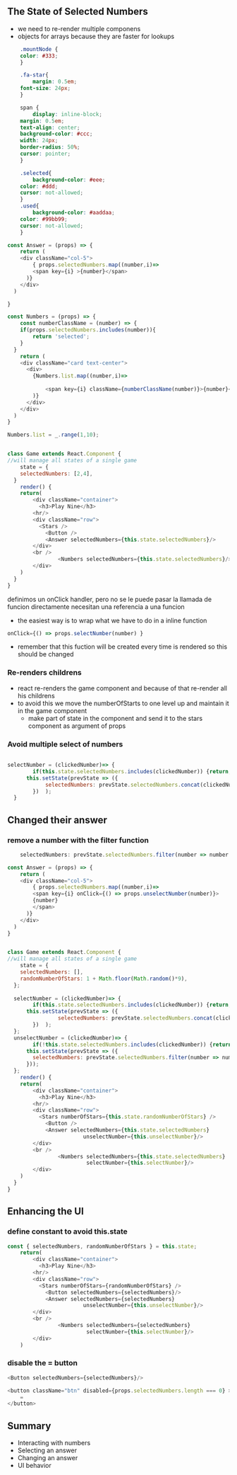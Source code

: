## The State of Selected Numbers

- we need to re-render multiple componens
- objects for arrays because they are faster for lookups

```css
    .mountNode {
    color: #333;
    }

    .fa-star{
        margin: 0.5em;
    font-size: 24px;
    }

    span {
        display: inline-block;
    margin: 0.5em;
    text-align: center;
    background-color: #ccc;
    width: 24px;
    border-radius: 50%;
    cursor: pointer;
    }

    .selected{
        background-color: #eee;
    color: #ddd;
    cursor: not-allowed;
    }
    .used{
        background-color: #aaddaa;
    color: #99bb99;
    cursor: not-allowed;
    }

```

```js
const Answer = (props) => {
	return (
  	<div className="col-5">
    	{ props.selectedNumbers.map((number,i)=>
      	<span key={i} >{number}</span>
      )}
    </div>
  )

}

const Numbers = (props) => {
	const numberClassName = (number) => {
  	if(props.selectedNumbers.includes(number)){
    	return 'selected';
    }
  }
 	return (
  	<div className="card text-center">
  	  <div>
  	    {Numbers.list.map((number,i)=>
        	
        	<span key={i} className={numberClassName(number)}>{number}</span>
        )}
  	  </div>
  	</div>
  )
}

Numbers.list = _.range(1,10);


class Game extends React.Component {
//will manage all states of a single game
	state = {
  	selectedNumbers: [2,4],
  }
	render() {
  	return(
    	<div className="container">
    	  <h3>Play Nine</h3>
        <hr/>
        <div className="row">
          <Stars />
        	<Button />
        	<Answer selectedNumbers={this.state.selectedNumbers}/>
        </div>
        <br />
				<Numbers selectedNumbers={this.state.selectedNumbers}/>
    	</div>
    )
  }
}


```

definimos un onClick handler, pero no se le puede pasar la llamada de funcion directamente necesitan una referencia a una funcion
- the easiest way is to wrap what we have to do in a inline function 
```js
onClick={() => props.selectNumber(number) } 

```
- remember that this fuction will be created every time is rendered so this should be changed

### Re-renders childrens
- react re-renders the game component and because of that re-render all his childrens
- to avoid this we move the numberOfStarts to one level up and maintain it in the game component
    - make part of state in the component and send it to the stars component as argument of props


### Avoid multiple select of numbers
```js

selectNumber = (clickedNumber)=> {
  		if(this.state.selectedNumbers.includes(clickedNumber)) {return;}  <--
      this.setState(prevState => ({
			selectedNumbers: prevState.selectedNumbers.concat(clickedNumber)
    	})	);
  }
```

## Changed their answer

### remove a number with the filter function

```js
    selectedNumbers: prevState.selectedNumbers.filter(number => number !== clickedNumber)

```


```js
const Answer = (props) => {
	return (
  	<div className="col-5">
    	{ props.selectedNumbers.map((number,i)=>
      	<span key={i} onClick={() => props.unselectNumber(number)}>
        {number}
        </span>
      )}
    </div>
  )
}


class Game extends React.Component {
//will manage all states of a single game
	state = {
  	selectedNumbers: [],
    randomNumberOfStars: 1 + Math.floor(Math.random()*9),
  };
  
  selectNumber = (clickedNumber)=> {
  		if(this.state.selectedNumbers.includes(clickedNumber)) {return;}
      this.setState(prevState => ({
				selectedNumbers: prevState.selectedNumbers.concat(clickedNumber)
    	})	);
  };
  unselectNumber = (clickedNumber)=> {
  		if(!this.state.selectedNumbers.includes(clickedNumber)) {return;}
      this.setState(prevState => ({
      	selectedNumbers: prevState.selectedNumbers.filter(number => number !== clickedNumber)
      }));
  };
	render() {
  	return(
    	<div className="container">
    	  <h3>Play Nine</h3>
        <hr/>
        <div className="row">
          <Stars numberOfStars={this.state.randomNumberOfStars} />
        	<Button />
        	<Answer selectedNumbers={this.state.selectedNumbers}
          				unselectNumber={this.unselectNumber}/>
        </div>
        <br />
				<Numbers selectedNumbers={this.state.selectedNumbers}
        				 selectNumber={this.selectNumber}/>
    	</div>
    )
  }
}
```


## Enhancing the UI

### define constant to avoid this.state
```js
const { selectedNumbers, randomNumberOfStars } = this.state;
  	return(
    	<div className="container">
    	  <h3>Play Nine</h3>
        <hr/>
        <div className="row">
          <Stars numberOfStars={randomNumberOfStars} />
        	<Button selectedNumbers={selectedNumbers}/>
        	<Answer selectedNumbers={selectedNumbers}
          				unselectNumber={this.unselectNumber}/>
        </div>
        <br />
				<Numbers selectedNumbers={selectedNumbers}
        				 selectNumber={this.selectNumber}/>
    	</div>
    )
```

### disable the = button
```js
<Button selectedNumbers={selectedNumbers}/>

<button className="btn" disabled={props.selectedNumbers.length === 0} >
	=
</button>

```

## Summary

- Interacting with numbers
- Selecting an answer
- Changing an answer
- UI behavior

